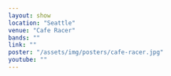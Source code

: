 ```yaml
---
layout: show
location: "Seattle"
venue: "Cafe Racer"
bands: ""
link: ""
poster: "/assets/img/posters/cafe-racer.jpg"
youtube: ""
---
```



